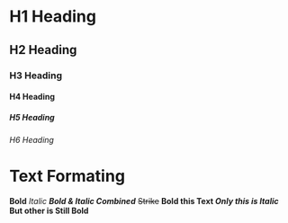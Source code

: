 # H1 Heading
## H2 Heading
### H3 Heading
#### H4 Heading
##### H5 Heading
###### H6 Heading

# Text Formating

**Bold**
*Italic*
***Bold & Italic Combined***
~~Strike~~
**Bold this Text _Only this is Italic_ But other is Still Bold**
